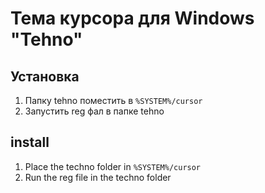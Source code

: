 # Тема курсора для Windows "Tehno"
## Установка
1. Папку tehno поместить в <code>%SYSTEM%/cursor</code>
2. Запустить reg фал в папке tehno

## install
1. Place the techno folder in <code>%SYSTEM%/cursor</code>
2. Run the reg file in the techno folder
